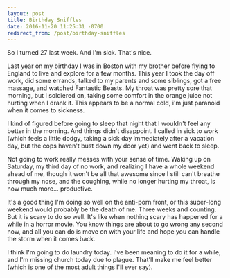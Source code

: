 ```yaml
---
layout: post
title: Birthday Sniffles
date: 2016-11-20 11:25:31 -0700
redirect_from: /post/birthday-sniffles
---
```


So I turned 27 last week. And I'm sick. That's nice.

Last year on my birthday I was in Boston with my brother before flying to England to live and explore for a few months. This year I took the day off work, did some errands, talked to my parents and some siblings, got a free massage, and watched Fantastic Beasts. My throat was pretty sore that morning, but I soldiered on, taking some comfort in the orange juice not hurting when I drank it. This appears to be a normal cold, i'm just paranoid when it comes to sickness.

I kind of figured before going to sleep that night that I wouldn't feel any better in the morning. And things didn't disappoint. I called in sick to work (which feels a little dodgy, taking a sick day immediately after a vacation day, but the cops haven't bust down my door yet) and went back to sleep.

Not going to work really messes with your sense of time. Waking up on Saturday, my third day of no work, and realizing I have a whole weekend ahead of me, though it won't be all that awesome since I still can't breathe through my nose, and the coughing, while no longer hurting my throat, is now much more... productive.

It's a good thing I'm doing so well on the anti-porn front, or this super-long weekend would probably be the death of me. Three weeks and counting. But it is scary to do so well. It's like when nothing scary has happened for a while in a horror movie. You know things are about to go wrong any second now, and all you can do is move on with your life and hope you can handle the storm when it comes back.

I think I'm going to do laundry today. I've been meaning to do it for a while, and I'm missing church today due to plague. That'll make me feel better (which is one of the most adult things I'll ever say).
